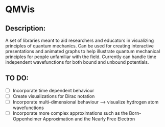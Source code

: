 # QMVis

## Description:
A set of libraries meant to aid researchers and educators in visualizing principles of quantum mechanics. 
Can be used for creating interactive presentations and animated graphs to help illustrate quantum mechanical principles 
for people unfamiliar with the field. Currently can handle time independent wavefunctions for both bound and unbound potentials.

## TO DO:
- [ ] Incorporate time dependent behaviour
- [ ] Create visualizations for Dirac notation
- [ ] Incorporate multi-dimensional behaviour --> visualize hydrogen atom wavefunctions
- [ ] Incorporate more complex approximations such as the Born-Oppenheimer Approximation and the Nearly Free Electron